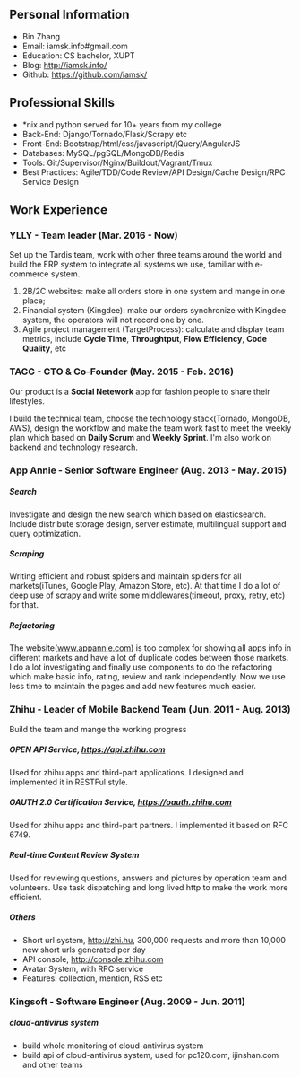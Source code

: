 ## Personal Information

- Bin Zhang
- Email: iamsk.info#gmail.com
- Education: CS bachelor, XUPT
- Blog: http://iamsk.info/
- Github: https://github.com/iamsk/

## Professional Skills

- \*nix and python served for 10+ years from my college
- Back-End: Django/Tornado/Flask/Scrapy etc
- Front-End: Bootstrap/html/css/javascript/jQuery/AngularJS
- Databases: MySQL/pgSQL/MongoDB/Redis
- Tools: Git/Supervisor/Nginx/Buildout/Vagrant/Tmux
- Best Practices: Agile/TDD/Code Review/API Design/Cache Design/RPC Service Design

## Work Experience

### YLLY - Team leader (Mar. 2016 - Now)

Set up the Tardis team, work with other three teams around the world and build the ERP system to integrate all systems we use, familiar with e-commerce system.

1. 2B/2C websites: make all orders store in one system and mange in one place;
2. Financial system (Kingdee): make our orders synchronize with Kingdee system, the operators will not record one by one.
3. Agile project management (TargetProcess): calculate and display team metrics, include **Cycle Time**, **Throughtput**, **Flow Efficiency**, **Code Quality**, etc

### TAGG - CTO & Co-Founder (May. 2015 - Feb. 2016)

Our product is a __Social Netework__ app for fashion people to share their lifestyles.

I build the technical team, choose the technology stack(Tornado, MongoDB, AWS), design the workflow and make the team work fast to meet the weekly plan which based on **Daily Scrum** and **Weekly Sprint**. I'm also work on backend and technology research.

### App Annie -  Senior Software Engineer (Aug. 2013 - May. 2015)

##### Search

Investigate and design the new search which based on elasticsearch. Include distribute storage design, server estimate, multilingual support and query optimization.

##### Scraping

Writing efficient and robust spiders and maintain spiders for all markets(iTunes, Google Play, Amazon Store, etc). At that time I do a lot of deep use of scrapy and write some middlewares(timeout, proxy, retry, etc) for that.

##### Refactoring

The website(www.appannie.com) is too complex for showing all apps info in different markets and have a lot of duplicate codes between those markets. I do a lot investigating and finally use components to do the refactoring which make basic info, rating, review and rank independently. Now we use less time to maintain the pages and add new features much easier.

### Zhihu -  Leader of Mobile Backend Team (Jun. 2011 - Aug. 2013)

Build the team and  mange the working progress

##### OPEN API Service, https://api.zhihu.com

Used for zhihu apps and third-part applications. I designed and implemented it in RESTFul style.

##### OAUTH 2.0 Certification Service, https://oauth.zhihu.com

Used for zhihu apps and third-part partners. I implemented it based on RFC 6749.

##### Real-time Content Review System

Used for reviewing questions, answers and pictures by operation team and volunteers. Use task dispatching and long lived http to make the work more efficient.

##### Others

* Short url system, http://zhi.hu, 300,000 requests and more than 10,000 new short urls generated per day
* API console, http://console.zhihu.com
* Avatar System, with RPC service
* Features: collection, mention, RSS etc

### Kingsoft - Software Engineer (Aug. 2009 - Jun. 2011)

##### cloud-antivirus system

* build whole monitoring of cloud-antivirus system 
* build api of cloud-antivirus system, used for pc120.com, ijinshan.com and other teams